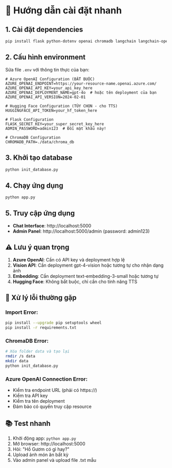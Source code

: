# 🚀 Hướng dẫn cài đặt nhanh

## 1. Cài đặt dependencies

```bash
pip install flask python-dotenv openai chromadb langchain langchain-openai langchain-community langgraph PyPDF2 python-docx requests Pillow werkzeug
```

## 2. Cấu hình environment

Sửa file `.env` với thông tin thực của bạn:

```env
# Azure OpenAI Configuration (BẮT BUỘC)
AZURE_OPENAI_ENDPOINT=https://your-resource-name.openai.azure.com/
AZURE_OPENAI_API_KEY=your_api_key_here
AZURE_OPENAI_DEPLOYMENT_NAME=gpt-4o  # hoặc tên deployment của bạn
AZURE_OPENAI_API_VERSION=2024-02-01

# Hugging Face Configuration (TÙY CHỌN - cho TTS)
HUGGINGFACE_API_TOKEN=your_hf_token_here

# Flask Configuration
FLASK_SECRET_KEY=your_super_secret_key_here
ADMIN_PASSWORD=admin123  # Đổi mật khẩu này!

# ChromaDB Configuration
CHROMADB_PATH=./data/chroma_db
```

## 3. Khởi tạo database

```bash
python init_database.py
```

## 4. Chạy ứng dụng

```bash
python app.py
```

## 5. Truy cập ứng dụng

- **Chat Interface**: http://localhost:5000
- **Admin Panel**: http://localhost:5000/admin (password: admin123)

## ⚠️ Lưu ý quan trọng

1. **Azure OpenAI**: Cần có API key và deployment hợp lệ
2. **Vision API**: Cần deployment gpt-4-vision hoặc tương tự cho nhận dạng ảnh
3. **Embedding**: Cần deployment text-embedding-3-small hoặc tương tự
4. **Hugging Face**: Không bắt buộc, chỉ cần cho tính năng TTS

## 🔧 Xử lý lỗi thường gặp

### Import Error:
```bash
pip install --upgrade pip setuptools wheel
pip install -r requirements.txt
```

### ChromaDB Error:
```bash
# Xóa folder data và tạo lại
rmdir /s data
mkdir data
python init_database.py
```

### Azure OpenAI Connection Error:
- Kiểm tra endpoint URL (phải có https://)
- Kiểm tra API key
- Kiểm tra tên deployment
- Đảm bảo có quyền truy cập resource

## 📚 Test nhanh

1. Khởi động app: `python app.py`
2. Mở browser: http://localhost:5000
3. Hỏi: "Hồ Gươm có gì hay?"
4. Upload ảnh món ăn bất kỳ
5. Vào admin panel và upload file .txt mẫu
